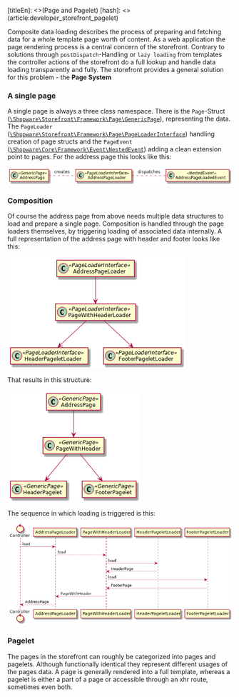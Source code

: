 [titleEn]: <>(Page and Pagelet)
[hash]: <>(article:developer_storefront_pagelet)

Composite data loading describes the process of preparing and fetching data for a whole template page worth of content. 
As a web application the page rendering process is a central concern of the storefront. 
Contrary to solutions through `postDispatch`-Handling or `lazy loading`  from templates the controller actions 
of the storefront do a full lookup and handle data loading transparently and fully. 
The storefront provides a general solution for this problem - the **Page System**

### A single page

A single page is always a three class namespace. There is the `Page`-Struct 
([`\Shopware\Storefront\Framework\Page\GenericPage`](https://github.com/shopware/platform/blob/master/src/Storefront/Framework/Page/GenericPage.php)), 
representing the data. The `PageLoader` 
([`\Shopware\Storefront\Framework\Page\PageLoaderInterface`](https://github.com/shopware/platform/blob/master/src/Storefront/Framework/Page/PageLoaderInterface.php)) 
handling creation of page structs and the `PageEvent` 
([`\Shopware\Core\Framework\Event\NestedEvent`](https://github.com/shopware/platform/blob/master/src/Core/Framework/Event/NestedEvent.php)) 
adding a clean extension point to pages. For the address page this looks like this:

![page classes](./img/page-class.png)

### Composition

Of course the address page from above needs multiple data structures to load and prepare a single page. 
Composition is handled through the page loaders themselves, by triggering loading of associated data internally. 
A full representation of the address page with header and footer looks like this:

![page loader classes](./img/page-loader-classes.png)

That results in this structure:

![page classes](./img/page-classes.png)

The sequence in which loading is triggered is this:

![page load sequence](./img/page-load-sequence.png)

### Pagelet

The pages in the storefront can roughly be categorized into pages and pagelets. Although functionally identical 
they represent different usages of the pages data. A page is generally rendered into a full template, 
whereas a pagelet is either a part of a page or accessible through an xhr route, sometimes even both. 

